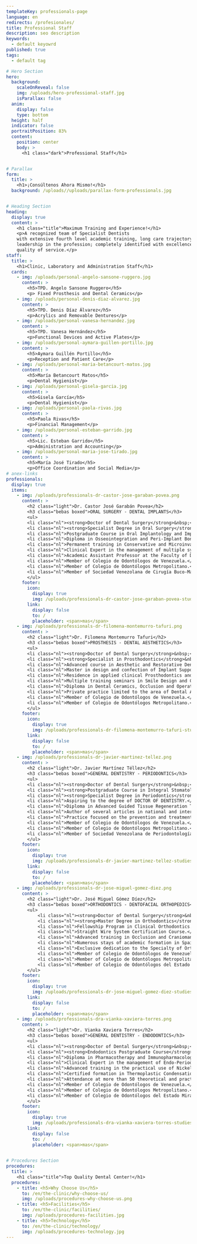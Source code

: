 ```yaml
---
templateKey: professionals-page
language: en
redirects: /profesionales/
title: Professional Staff
description: seo description
keywords:
  - default keyowrd
published: true
tags:
  - default tag

# Hero Section
hero:
  background:
    scaleOnReveal: false
    img: /uploads/hero-professional-staff.jpg
    isParallax: false
  anim:
    display: false
    type: bottom
  height: half
  indicator: false
  portraitPosition: 83%
  content:
    position: center
    body: >
      <h1 class="dark">Professional Staff</h1>


# Parallax
form:
  title: >
    <h1>¡Consúltenos Ahora Mismo!</h1>
  background: /uploads//uploads/parallax-form-professionals.jpg


# Heading Section
heading:
  display: true
  content: >
    <h1 class="title">Maximum Training and Experience!</h1>
    <p>A recognized team of Specialist Dentists
    with extensive fourth level academic training, long care trajectory and solid
    leadership in the profession; completely identified with excellence and optimum
    quality of service.</p>
staff:
  title: >
    <h1>Clinic, Laboratory and Administration Staff</h1>
  cards:
    - img: /uploads/personal-angelo-sansone-ruggero.jpg
      content: >
        <h5>TPD. Angelo Sansone Ruggero</h5>
        <p> Fixed Prosthesis and Dental Ceramics</p>
    - img: /uploads/personal-denis-diaz-alvarez.jpg
      content: >
        <h5>TPD. Denis Díaz Álvarez</h5>
        <p>Acrylics and Removable Dentures</p>
    - img: /uploads/personal-vanesa-hernandez.jpg
      content: >
        <h5>TPD. Vanesa Hernández</h5>
        <p>Functional Devices and Active Plates</p>
    - img: /uploads/personal-aymara-guillen-portillo.jpg
      content: >
        <h5>Aymara Guillén Portillo</h5>
        <p>Reception and Patient Care</p>
    - img: /uploads/personal-maria-betancourt-matos.jpg
      content: >
        <h5>María Betancourt Matos</h5>
        <p>Dental Hygienist</p>
    - img: /uploads/personal-gisela-garcia.jpg
      content: >
        <h5>Gisela García</h5>
        <p>Dental Hygienist</p>
    - img: /uploads/personal-paola-rivas.jpg
      content: >
        <h5>Paola Rivas</h5>
        <p>Financial Management</p>
    - img: /uploads/personal-esteban-garrido.jpg
      content: >
        <h5>Lic. Esteban Garrido</h5>
        <p>Administration and Accounting</p>
    - img: /uploads/personal-maria-jose-tirado.jpg
      content: >
        <h5>María José Tirado</h5>
        <p>Office Coordination and Social Media</p>
# anex-links
professionals:
  display: true
  items:
    - img: /uploads/professionals-dr-castor-jose-garaban-povea.png
      content: >
        <h2 class="light">Dr. Castor José Garabán Povea</h2>
        <h3 class="bebas boxed">ORAL SURGERY - DENTAL IMPLANTS</h3>
        <ul>
        <li class="nl"><strong>Doctor of Dental Surgery</strong>&nbsp;<em>(Universidad Central de Venezuela, 1994)</em>.</li>
        <li class="nl"><strong>Specialist Degree in Oral Surgery</strong>&nbsp;<em>(Universidad Central de Venezuela, 2006)</em>.</li>
        <li class="nl">Postgraduate Course in Oral Implantology and Implant Prosthodontics.</li>
        <li class="nl">Diploma in Osseointegration and Peri-Implant Bone Regeneration.</li>
        <li class="nl">Permanent training in Conservative and Microinvasive Surgical Techniques. </li>
        <li class="nl">Clinical Expert in the management of multiple systems of Advanced Oral Implantology. </li>
        <li class="nl">Academic Assistant Professor at the Faculty of Dentistry, U.C.V. </li>
        <li class="nl">Member of Colegio de Odontólogos de Venezuela.</li>
        <li class="nl">Member of Colegio de Odontólogos Metropolitano.</li>
        <li class="nl">Member of Sociedad Venezolana de Cirugía Buco-Maxilofacial&nbsp;<em>(S.V.C.B.M.F.)</em>.</li>
        </ul>
      footer:
        icon:
          display: true
          img: /uploads/professionals-dr-castor-jose-garaban-povea-studies.jpg
        link:
          display: false
          to: /
          placeholder: <span>mas</span>
    - img: /uploads/professionals-dr-filomena-montemurro-tafuri.png
      content: >
        <h2 class="light">Dr. Filomena Montemurro Tafuri</h2>
        <h3 class="bebas boxed">PROSTHESIS - DENTAL AESTHETICS</h3>
        <ul>
        <li class="nl"><strong>Doctor of Dental Surgery</strong>&nbsp;<em>(Universidad Santa María, 2001)</em>.</li>
        <li class="nl"><strong>Specialist in Prosthodontics</strong>&nbsp;<em>(Collegio dei Docenti di Odontoiatria, Italy, 2003).</em></li>
        <li class="nl">Advanced course in Aesthetic and Restorative Dentistry&nbsp;<em>(U.S.M., 2004).</em></li>
        <li class="nl">Master in design and confection of Implant Supported Restorations.</li>
        <li class="nl">Residence in applied clinical Prosthodontics and Implantology.</li>
        <li class="nl">Multiple training seminars in Smile Design and CAD-CAM Technologies.</li>
        <li class="nl">Diploma in Dental Ceramics, Occlusion and Operative Dentistry.</li>
        <li class="nl">Private practice limited to the area of Dental Aesthetics, Prosthetics and Oral Rehabilitation.</li>
        <li class="nl">Member of Colegio de Odontólogos de Venezuela.</li>
        <li class="nl">Member of Colegio de Odontólogos Metropolitano.</li>
        </ul>
      footer:
        icon:
          display: true
          img: /uploads/professionals-dr-filomena-montemurro-tafuri-studies.jpg
        link:
          display: false
          to: /
          placeholder: <span>mas</span>
    - img: /uploads/professionals-dr-javier-martinez-tellez.png
      content: >
        <h2 class="light">Dr. Javier Martínez Téllez</h2>
        <h3 class="bebas boxed">GENERAL DENTISTRY - PERIODONTICS</h3>
        <ul>
        <li class="nl"><strong>Doctor of Dental Surgery</strong>&nbsp;<em>(Universidad Central de Venezuela, 2000).</em></li>
        <li class="nl"><strong>Postgraduate Course in Integral Stomatology of the Adult</strong>&nbsp;<em>(Universidad Santa María, 2004).</em></li>
        <li class="nl"><strong>Specialist Degree in Periodontics</strong>&nbsp;<em>(Universidad Central de Venezuela, 2014).</em></li>
        <li class="nl">Aspiring to the degree of DOCTOR OF DENTISTRY.</li>
        <li class="nl">Diploma in Advanced Guided Tissue Regeneration Techniques.</li>
        <li class="nl">Author of several articles in national and international journals.</li>
        <li class="nl">Practice focused on the prevention and treatment of Periodontal Pathology.</li>
        <li class="nl">Member of Colegio de Odontólogos de Venezuela.</li>
        <li class="nl">Member of Colegio de Odontólogos Metropolitano.</li>
        <li class="nl">Member of Sociedad Venezolana de Periodontología.</li>
        </ul>
      footer:
        icon:
          display: true
          img: /uploads/professionals-dr-javier-martinez-tellez-studies.jpg
        link:
          display: false
          to: /
          placeholder: <span>mas</span>
    - img: /uploads/professionals-dr-jose-miguel-gomez-diez.png
      content: >
        <h2 class="light">Dr. José Miguel Gómez Díez</h2>
        <h3 class="bebas boxed">ORTHODONTICS - DENTOFACIAL ORTHOPEDICS</h3>
        <ul>
            <li class="nl"><strong>Doctor of Dental Surgery</strong>&nbsp;<em>(Universidad Central de Venezuela, 1996).</em></li>
            <li class="nl"><strong>Master Degree in Orthodontics</strong>&nbsp;<em>(Universidad Autónoma de Tamaulipas, Mexico, 2003).</em></li>
            <li class="nl">Fellowship Program in Clinical Orthodontics.</li>
            <li class="nl">Straight Wire System Certification Course.</li>
            <li class="nl">Advanced training in Occlusion and Craniomandibular Dysfunction.</li>
            <li class="nl">Numerous stays of academic formation in Spain, Mexico and USA.</li>
            <li class="nl">Exclusive dedication to the Specialty of Orthodontics and Dentofacial Orthopedics.</li>
            <li class="nl">Member of Colegio de Odontólogos de Venezuela.</li>
            <li class="nl">Member of Colegio de Odontólogos Metropolitano.</li>
            <li class="nl">Member of Colegio de Odontólogos del Estado Miranda.</li>
        </ul>
      footer:
        icon:
          display: true
          img: /uploads/professionals-dr-jose-miguel-gomez-diez-studies.jpg
        link:
          display: false
          to: /
          placeholder: <span>mas</span>
    - img: /uploads/professionals-dra-vianka-xaviera-torres.png
      content: >
        <h2 class="light">Dr. Vianka Xaviera Torres</h2>
        <h3 class="bebas boxed">GENERAL DENTISTRY - ENDODONTICS</h3>
        <ul>
        <li class="nl"><strong>Doctor of Dental Surgery</strong>&nbsp;<em>(Universidad Central de Venezuela, 2000).</em></li>
        <li class="nl"><strong>Endodontics Postgraduate Course</strong>&nbsp;<em>(Universidad Autónoma de Tamaulipas, Mexico, 2003)</em>.</li>
        <li class="nl">Diploma in Pharmacotherapy and Immunopharmacology.</li>
        <li class="nl">Clinical Expert in the management of Endo-Periodontal and Endo-Prosthetic Lesions.</li>
        <li class="nl">Advanced training in the practical use of Nickel-Titanium Rotary Systems.</li>
        <li class="nl">Certified formation in Thermoplastic Condensation and Obturation Techniques.</li>
        <li class="nl">Attendance at more than 50 theoretical and practical courses of the Specialty.</li>
        <li class="nl">Member of Colegio de Odontólogos de Venezuela.</li>
        <li class="nl">Member of Colegio de Odontólogos Metropolitano.</li>
        <li class="nl">Member of Colegio de Odontólogos del Estado Miranda.</li>
        </ul>
      footer:
        icon:
          display: true
          img: /uploads/professionals-dra-vianka-xaviera-torres-studies.jpg
        link:
          display: false
          to: /
          placeholder: <span>mas</span>
              

# Procedures Section
procedures:
  title: >
    <h1 class="title">Top Quality Dental Center!</h1>
  procedures:
    - title: <h5>Why Choose Us</h5>
      to: /en/the-clinic/why-choose-us/
      img: /uploads/procedures-why-choose-us.png
    - title: <h5>Facilities</h5>
      to: /en/the-clinic/facilities/
      img: /uploads/procedures-facilities.jpg
    - title: <h5>Technology</h5>
      to: /en/the-clinic/technology/
      img: /uploads/procedures-technology.jpg
---
```

